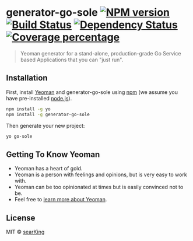 # generator-go-sole [![NPM version][npm-image]][npm-url] [![Build Status][travis-image]][travis-url] [![Dependency Status][daviddm-image]][daviddm-url] [![Coverage percentage][coveralls-image]][coveralls-url]
> Yeoman generator for a stand-alone, production-grade Go Service based Applications that you can &#34;just run&#34;.

## Installation

First, install [Yeoman](http://yeoman.io) and generator-go-sole using [npm](https://www.npmjs.com/) (we assume you have pre-installed [node.js](https://nodejs.org/)).

```bash
npm install -g yo
npm install -g generator-go-sole
```

Then generate your new project:

```bash
yo go-sole
```

## Getting To Know Yeoman

 * Yeoman has a heart of gold.
 * Yeoman is a person with feelings and opinions, but is very easy to work with.
 * Yeoman can be too opinionated at times but is easily convinced not to be.
 * Feel free to [learn more about Yeoman](http://yeoman.io/).

## License

MIT © [searKing](https://github.com/searKing)


[npm-image]: https://badge.fury.io/js/generator-go-sole.svg
[npm-url]: https://npmjs.org/package/generator-go-sole
[travis-image]: https://travis-ci.com/searKing/generator-go-sole.svg?branch=master
[travis-url]: https://travis-ci.com/searKing/generator-go-sole
[daviddm-image]: https://david-dm.org/searKing/generator-go-sole.svg?theme=shields.io
[daviddm-url]: https://david-dm.org/searKing/generator-go-sole
[coveralls-image]: https://coveralls.io/repos/searKing/generator-go-sole/badge.svg
[coveralls-url]: https://coveralls.io/r/searKing/generator-go-sole
